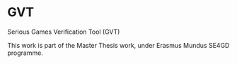 # GVT
Serious Games Verification Tool (GVT)

This work is part of the Master Thesis work, under Erasmus Mundus SE4GD programme.
